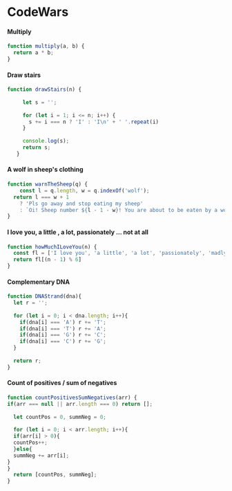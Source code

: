 # CodeWars
#### Multiply
```javascript
function multiply(a, b) {
  return a * b;
}
```
#### Draw stairs
```javascript
function drawStairs(n) {
   
     let s = '';
   
     for (let i = 1; i <= n; i++) {
       s += i === n ? 'I' : 'I\n' + ' '.repeat(i)
     }
   
     console.log(s);
     return s;
   }
```
#### A wolf in sheep's clothing
```javascript
function warnTheSheep(q) {
    const l = q.length, w = q.indexOf('wolf');
  return l === w + 1
    ? 'Pls go away and stop eating my sheep'
    : `Oi! Sheep number ${l - 1 - w}! You are about to be eaten by a wolf!`  
}
```
#### I love you, a little , a lot, passionately ... not at all
````javascript
function howMuchILoveYou(n) {
  const fl = ['I love you', 'a little', 'a lot', 'passionately', 'madly', 'not at all'];
  return fl[(n - 1) % 6]
}
````
#### Complementary DNA
````javascript
function DNAStrand(dna){
  let r = '';
  
  for (let i = 0; i < dna.length; i++){
    if(dna[i] === 'A') r += 'T';
    if(dna[i] === 'T') r += 'A';
    if(dna[i] === 'G') r += 'C';
    if(dna[i] === 'C') r += 'G';
  }
  
  return r;
}
````
#### Count of positives / sum of negatives
````javascript
function countPositivesSumNegatives(arr) {
if(arr === null || arr.length === 0) return [];
  
  let countPos = 0, summNeg = 0;
  
  for (let i = 0; i < arr.length; i++){
  if(arr[i] > 0){
  countPos++;
  }else{
  summNeg += arr[i];
}
}
  return [countPos, summNeg];
}
````